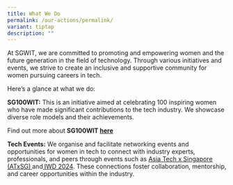 ```yaml
---
title: What We Do
permalink: /our-actions/permalink/
variant: tiptap
description: ""
---
```

<p>At SGWIT, we are committed to promoting and empowering women and the future
generation in the field of technology. Through various initiatives and
events, we strive to create an inclusive and supportive community for women
pursuing careers in tech.</p>
<p>Here’s a glance at what we do:</p>
<p><strong>SG100WIT:</strong> This is an initiative aimed at celebrating 100
inspiring women who have made significant contributions to the tech industry.
We showcase diverse role models and their achievements.</p>
<p>Find out more about <strong>SG100WIT <a href="/our-actions/sg100wit/" rel="noopener noreferrer nofollow" target="_blank">here</a></strong>
</p>
<p><strong>Tech Events:</strong> We organise and facilitate networking events
and opportunities for women in tech to connect with industry experts, professionals,
and peers through events such as <a href="/our-actions/atx-sg/" rel="noopener noreferrer nofollow" target="_blank">Asia Tech x Singapore (ATxSG)</a><strong><u> </u></strong>and<strong><u> </u></strong>
<a href="/our-actions/iwd2024/" rel="noopener noreferrer nofollow" target="_blank">IWD 2024</a>. These connections foster collaboration, mentorship, and
career opportunities within the industry.</p>